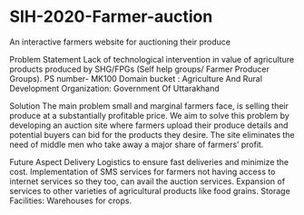 # SIH-2020-Farmer-auction
An interactive farmers website for auctioning their produce

Problem Statement 
  Lack of technological intervention in value of agriculture products produced by SHG/FPGs (Self help groups/ Farmer Producer Groups).
  PS number- MK100
  Domain bucket : Agriculture And Rural Development
  Organization: Government Of Uttarakhand

Solution
  The main problem small and marginal farmers face, is selling their produce at a substantially profitable price.
  We aim to solve this problem by developing an auction site where farmers upload their produce details and potential buyers can bid for     the products they desire.
  The site eliminates the need of middle men who take away a major share of farmers’ profit.

Future Aspect
  Delivery Logistics to ensure fast deliveries and minimize the cost.
  Implementation of SMS services for farmers not having access to internet services so they too, can avail the auction services.
  Expansion of services to other varieties of agricultural products like food grains.
  Storage Facilities: Warehouses for crops.
